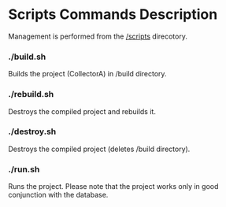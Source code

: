 # Scripts Commands Description
Management is performed from the [/scripts](../scripts) direcotory.

### ./build.sh
Builds the project (CollectorA) in /build directory.

### ./rebuild.sh
Destroys the compiled project and rebuilds it.

### ./destroy.sh
Destroys the compiled project (deletes /build directory).

### ./run.sh
Runs the project. Please note that the project works
only in good conjunction with the database.
